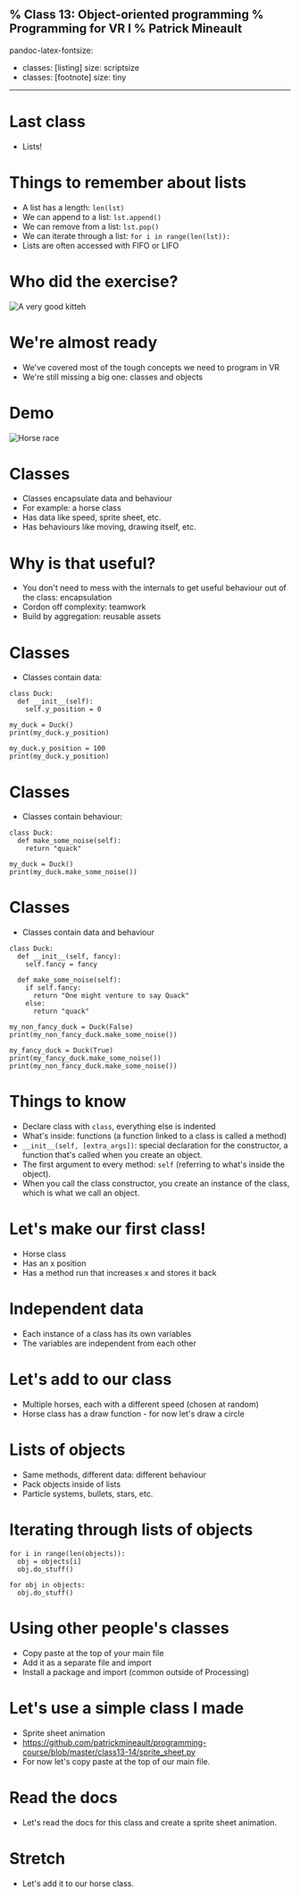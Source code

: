 % Class 13: Object-oriented programming
% Programming for VR I
% Patrick Mineault
---
pandoc-latex-fontsize:
  - classes: [listing]
    size: scriptsize
  - classes: [footnote]
    size: tiny
---

# Last class

* Lists!

# Things to remember about lists

* A list has a length: `len(lst)`
* We can append to a list: `lst.append()`
* We can remove from a list: `lst.pop()`
* We can iterate through a list: `for i in range(len(lst)):`
* Lists are often accessed with FIFO or LIFO

# Who did the exercise?

![A very good kitteh](paint.png)

# We're almost ready

* We've covered most of the tough concepts we need to program in VR
* We're still missing a big one: classes and objects

# Demo

![Horse race](horse-race.png)

# Classes

* Classes encapsulate data and behaviour
* For example: a horse class
* Has data like speed, sprite sheet, etc.
* Has behaviours like moving, drawing itself, etc.

# Why is that useful?

* You don't need to mess with the internals to get useful behaviour out of the class: encapsulation
* Cordon off complexity: teamwork
* Build by aggregation: reusable assets

# Classes

* Classes contain data:

```{.python .listing}
class Duck:
  def __init__(self):
    self.y_position = 0

my_duck = Duck()
print(my_duck.y_position)

my_duck.y_position = 100
print(my_duck.y_position)
```

# Classes

* Classes contain behaviour:

```{.python .listing}
class Duck:
  def make_some_noise(self):
    return "quack"

my_duck = Duck()
print(my_duck.make_some_noise())
```

# Classes

* Classes contain data and behaviour

```{.python .listing}
class Duck:
  def __init__(self, fancy):
    self.fancy = fancy

  def make_some_noise(self):
    if self.fancy:
      return "One might venture to say Quack"
    else:
      return "quack"

my_non_fancy_duck = Duck(False)
print(my_non_fancy_duck.make_some_noise())

my_fancy_duck = Duck(True)
print(my_fancy_duck.make_some_noise())
print(my_non_fancy_duck.make_some_noise())
```

# Things to know

* Declare class with `class`, everything else is indented
* What's inside: functions (a function linked to a class is called a method)
* `__init__(self, [extra_args])`: special declaration for the constructor, a function that's called when you create an object.
* The first argument to every method: `self` (referring to what's inside the object).
* When you call the class constructor, you create an instance of the class, which is what we call an object.

# Let's make our first class!

* Horse class
* Has an x position
* Has a method run that increases x and stores it back

# Independent data

* Each instance of a class has its own variables
* The variables are independent from each other

# Let's add to our class

* Multiple horses, each with a different speed (chosen at random)
* Horse class has a draw function - for now let's draw a circle

# Lists of objects

* Same methods, different data: different behaviour
* Pack objects inside of lists
* Particle systems, bullets, stars, etc.

# Iterating through lists of objects

```{.python .listing}
for i in range(len(objects)):
  obj = objects[i]
  obj.do_stuff()
```

```{.python .listing}
for obj in objects:
  obj.do_stuff()
```

# Using other people's classes

* Copy paste at the top of your main file
* Add it as a separate file and import
* Install a package and import (common outside of Processing)

# Let's use a simple class I made

* Sprite sheet animation
* https://github.com/patrickmineault/programming-course/blob/master/class13-14/sprite_sheet.py
* For now let's copy paste at the top of our main file.

# Read the docs

* Let's read the docs for this class and create a sprite sheet animation.

# Stretch

* Let's add it to our horse class.
